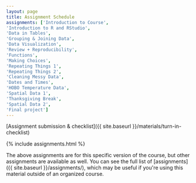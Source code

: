 ```yaml
---
layout: page
title: Assignment Schedule
assignments: ['Introduction to Course',
'Introduction to R and RStudio',
'Data in Tables',
'Grouping & Joining Data',
'Data Visualization',
'Review + Reproducibility',
'Functions',
'Making Choices',
'Repeating Things 1',
'Repeating Things 2',
'Cleaning Messy Data',
'Dates and Times', 
'HOBO Temperature Data', 
'Spatial Data 1',
'Thanksgiving Break',
'Spatial Data 2',
'Final project']
---
```


[Assignment submission & checklist]({{ site.baseurl }}/materials/turn-in-checklist)

{% include assignments.html %}

The above assignments are for this specific version of the course, but other
assignments are available as well. You can see the full list of
[assignments]({{ site.baseurl }}/assignments/), which may be useful if you're using this material
outside of an organized course.

<!-- Schedule Management
- Update the `assignments:` list with `title:` from `assignments/` files. 
- Add 'Template' to `assignments:` to view the course template from `docs/`. 
- The remaining content should be left AS IS.
-->
